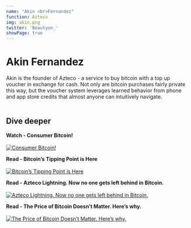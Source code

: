 ```yaml
---
name: "Akin <br>Fernandez"
function: Azteco
img: akin.png
twitter: 'Beautyon_'
showPage: true
---
```


# Akin Fernandez
 
Akin is the founder of Azteco - a service to buy bitcoin with a top up voucher in exchange for cash. Not only are bitcoin purchases fairly private this way, but the voucher system leverages learned behavior from phone and app store credits that almost anyone can intuitively navigate. 
<br><br>

## Dive deeper


<div class="grid grid-cols-2 gap-5">
<div class="p-3 my-2">

**Watch - Consumer Bitcoin!**  <br><br>
[![Consumer Bitcoin!](/2022/content/jarmuz2.png)](https://www.youtube.com/watch?v=tHxqroXSMqg/)
</div>

<div class="p-3 my-2">

**Read - Bitcoin’s Tipping Point is Here**  <br><br>
[![Bitcoin’s Tipping Point is Here](/2022/content/akin_tipping.png)](https://medium.com/@beautyon_/bitcoins-tipping-point-is-here-57a0243215a9/)
</div>

<div class="p-3 my-2">

**Read - Azteco Lightning. Now no one gets left behind in Bitcoin.**  <br><br>
[![Azteco Lightning. Now no one gets left behind in Bitcoin.](/2022/content/akin_azteco.png)](https://levelup.gitconnected.com/azteco-lightning-now-no-one-gets-left-behind-in-bitcoin-2b750f094ccf/)
</div>

<div class="p-3 my-2">

**Read - The Price of Bitcoin Doesn’t Matter. Here’s why.**  <br><br>
[![The Price of Bitcoin Doesn’t Matter. Here’s why.](/2022/content/akin_price.png)](https://medium.com/@beautyon_/the-price-of-bitcoin-doesnt-matter-here-s-why-defcdaf16470/)
</div>

</div>

<br>




